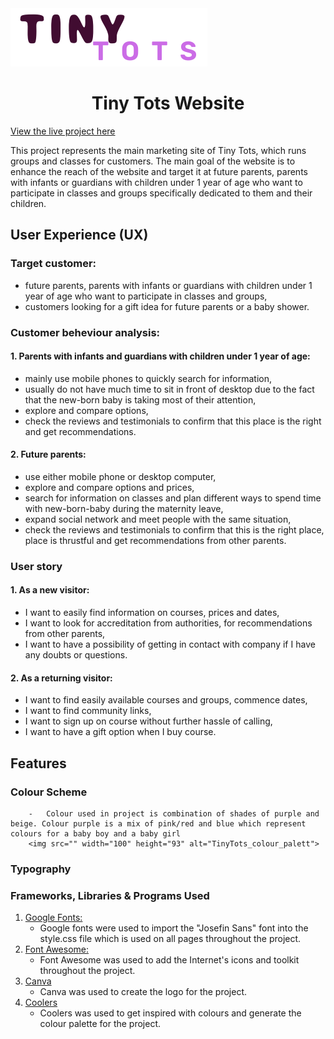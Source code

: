 <img src="https://github.com/EmiLyGal/TinyTots_website/blob/main/media/TinyTots_logo1.png" width="315" height="93" alt="TinyTots_logo_white_background">
<h1 align=center>Tiny Tots Website</h1> 

<a href="">View the live project here</a>

This project represents the main marketing site of Tiny Tots, which runs groups and classes for customers. The main goal of the website is to enhance the reach of the website and target it at future parents, parents with infants or guardians with children under 1 year of age who want to participate in classes and groups specifically dedicated to them and their children. 

## User Experience (UX)

### Target customer:
* future parents, parents with infants or guardians with children under 1 year of age who want to participate in classes and groups,
* customers looking for a gift idea for future parents or a baby shower.

### Customer beheviour analysis:
#### 1. Parents with infants and guardians with children under 1 year of age:

* mainly use mobile phones to quickly search for information,
* usually do not have much time to sit in front of desktop due to the fact that the new-born baby is taking most of their attention,
* explore and compare options,
* check the reviews and testimonials to confirm that this place is the right and get recommendations.

#### 2. Future parents:
   
* use either mobile phone or desktop computer,
* explore and compare options and prices,
* search for information on classes and plan different ways to spend time with new-born-baby during the maternity leave, 
* expand social network and meet people with the same situation,
* check the reviews and testimonials to confirm that this is the right place, place is thrustful and get recommendations from other parents.

### User story
#### 1. As a new visitor:
- I want to easily find information on courses, prices and dates,
- I want to look for accreditation from authorities, for recommendations from other parents, 
- I want to have a possibility of getting in contact with company if I have any doubts or questions.

#### 2. As a returning visitor:
- I want to find easily available courses and groups, commence dates,
- I want to find community links,
- I want to sign up on course without further hassle of calling,
- I want to have a gift option when I buy course.

## Features
### Colour Scheme
        -   Colour used in project is combination of shades of purple and beige. Colour purple is a mix of pink/red and blue which represent colours for a baby boy and a baby girl
        <img src="" width="100" height="93" alt="TinyTots_colour_palett">
### Typography


### Frameworks, Libraries & Programs Used
1. [Google Fonts:](https://fonts.google.com/)
   - Google fonts were used to import the "Josefin Sans" font into the style.css
file which is used on all pages throughout the project.
1. [Font Awesome:](https://fontawesome.com/)
   - Font Awesome was used to add the Internet's icons and toolkit throughout the project.
1. [Canva](https://www.canva.com/)
   - Canva was used to create the logo for the project.
1. [Coolers](https://coolors.co/)
   - Coolers was used to get inspired with colours and generate the colour palette for the project.
